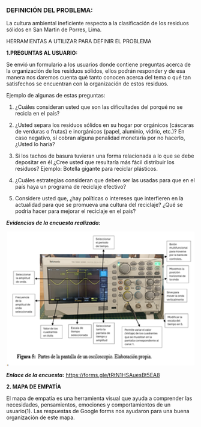 ### DEFINICIÓN DEL PROBLEMA:

La cultura ambiental ineficiente respecto a la clasificación de los residuos sólidos en San Martin de Porres, Lima.

HERRAMIENTAS A UTILIZAR PARA DEFINIR EL PROBLEMA

**1.PREGUNTAS AL USUARIO:**

Se envió un formulario a los usuarios donde contiene preguntas acerca de la organización de los residuos sólidos, ellos podrán responder y de esa manera nos daremos cuenta qué tanto conocen acerca del tema o qué tan satisfechos se encuentran con la organización de estos residuos.

Ejemplo de algunas de estas preguntas:

1.	¿Cuáles consideran usted que son las dificultades del porqué no se recicla en el país?

2.	¿Usted separa los residuos sólidos en su hogar por orgánicos (cáscaras de verduras o frutas) e inorgánicos (papel, aluminio, vidrio, etc.)? En caso negativo, sí cobran alguna penalidad monetaria por no hacerlo, ¿Usted lo haría?

3.	Si los tachos de basura tuvieran una forma relacionada a lo que se debe depositar en él ¿Cree usted que resultaría más fácil distribuir los residuos? Ejemplo: Botella gigante para reciclar plásticos.

4.	¿Cuáles estrategias consideran que deben ser las usadas para que en el país haya un programa de reciclaje efectivo?

5.	Considere usted que, ¿hay políticas o intereses que interfieren en la actualidad para que se promueva una cultura del reciclaje? ¿Qué se podría hacer para mejorar el reciclaje en el país?

***Evidencias de la encuesta realizada:***

<p align= "center">
  <img src="https://github.com/gcdavidq/Project_FdD/blob/main/Carpetas_del_Proyecto/Imagenes/Photos_lab/h8.-Partes.png" alt="imagen del grupo" width="500px"/>
</p>

***Enlace de la encuesta:*** https://forms.gle/tRtN1HSAuesBt5EA8


**2. MAPA DE EMPATÍA**

El mapa de empatía es una herramienta visual que ayuda a comprender las necesidades, pensamientos, emociones y comportamientos de un usuario(1). Las respuestas de Google forms nos ayudaron para una buena organización de este mapa.
